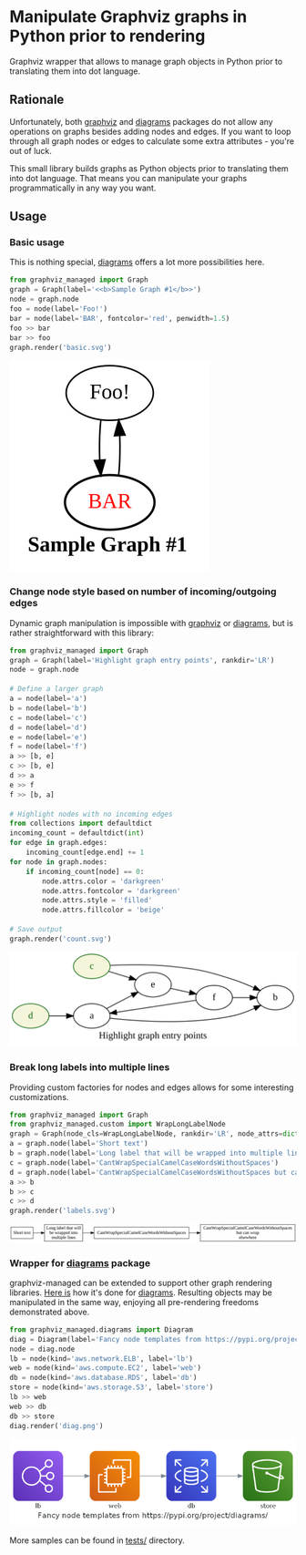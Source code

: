 # Manipulate Graphviz graphs in Python prior to rendering

Graphviz wrapper that allows to manage graph objects in Python prior to
translating them into dot language.

## Rationale

Unfortunately, both [graphviz] and [diagrams] packages do not allow any
operations on graphs besides adding nodes and edges. If you want to loop
through all graph nodes or edges to calculate some extra attributes - you're
out of luck.

This small library builds graphs as Python objects prior to translating them
into dot language. That means you can manipulate your graphs programmatically
in any way you want.

[graphviz]: https://graphviz.readthedocs.io/en/stable/manual.html
[diagrams]: https://diagrams.mingrammer.com/


## Usage

### Basic usage

This is nothing special, [diagrams] offers a lot more possibilities here.

```python
from graphviz_managed import Graph
graph = Graph(label='<<b>Sample Graph #1</b>>')
node = graph.node
foo = node(label='Foo!')
bar = node(label='BAR', fontcolor='red', penwidth=1.5)
foo >> bar
bar >> foo
graph.render('basic.svg')
```

[![sample graph output](samples/basic.svg)](samples/basic.py)


### Change node style based on number of incoming/outgoing edges

Dynamic graph manipulation is impossible with [graphviz] or [diagrams],
but is rather straightforward with this library:

```python
from graphviz_managed import Graph
graph = Graph(label='Highlight graph entry points', rankdir='LR')
node = graph.node

# Define a larger graph
a = node(label='a')
b = node(label='b')
c = node(label='c')
d = node(label='d')
e = node(label='e')
f = node(label='f')
a >> [b, e]
c >> [b, e]
d >> a
e >> f
f >> [b, a]

# Highlight nodes with no incoming edges
from collections import defaultdict
incoming_count = defaultdict(int)
for edge in graph.edges:
    incoming_count[edge.end] += 1
for node in graph.nodes:
    if incoming_count[node] == 0:
        node.attrs.color = 'darkgreen'
        node.attrs.fontcolor = 'darkgreen'
        node.attrs.style = 'filled'
        node.attrs.fillcolor = 'beige'

# Save output
graph.render('count.svg')
```

[![sample graph output](samples/count.svg)](samples/count.py)

### Break long labels into multiple lines

Providing custom factories for nodes and edges allows for some interesting
customizations.

```python
from graphviz_managed import Graph
from graphviz_managed.custom import WrapLongLabelNode
graph = Graph(node_cls=WrapLongLabelNode, rankdir='LR', node_attrs=dict(shape='box'))
a = graph.node(label='Short text')
b = graph.node(label='Long label that will be wrapped into multiple lines')
c = graph.node(label='CantWrapSpecialCamelCaseWordsWithoutSpaces')
d = graph.node(label='CantWrapSpecialCamelCaseWordsWithoutSpaces but can wrap elsewhere')
a >> b
b >> c
c >> d
graph.render('labels.svg')
```

[![sample graph output](samples/labels.svg)](samples/labels.py)

### Wrapper for [diagrams] package

graphviz-managed can be extended to support other graph rendering libraries.
[Here is](src/graphviz_managed/diagrams.py) how it's done for [diagrams].
Resulting objects may be manipulated in the same way, enjoying all pre-rendering
freedoms demonstrated above.

```python
from graphviz_managed.diagrams import Diagram
diag = Diagram(label='Fancy node templates from https://pypi.org/project/diagrams/', pad=0.1)
node = diag.node
lb = node(kind='aws.network.ELB', label='lb')
web = node(kind='aws.compute.EC2', label='web')
db = node(kind='aws.database.RDS', label='db')
store = node(kind='aws.storage.S3', label='store')
lb >> web
web >> db
db >> store
diag.render('diag.png')
```

[![sample graph output](samples/diag.png)](samples/diag.py)

More samples can be found in [tests/](tests/) directory.
